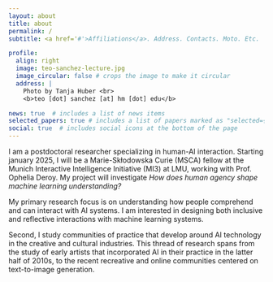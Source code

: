 ```yaml
---
layout: about
title: about
permalink: /
subtitle: <a href='#'>Affiliations</a>. Address. Contacts. Moto. Etc.

profile:
  align: right
  image: teo-sanchez-lecture.jpg
  image_circular: false # crops the image to make it circular
  address: |
    Photo by Tanja Huber <br>
    <b>teo [dot] sanchez [at] hm [dot] edu</b>

news: true  # includes a list of news items
selected_papers: true # includes a list of papers marked as "selected={true}"
social: true  # includes social icons at the bottom of the page
---
```


I am a postdoctoral researcher specializing in human-AI interaction. Starting january 2025, I will be a Marie-Skłodowska Curie (MSCA) fellow at the Munich Interactive Intelligence Initiative (MI3) at LMU, working with Prof. Ophelia Deroy. My project will investigate *How does human agency shape machine learning understanding?*

My primary research focus is on understanding how people comprehend and can interact with AI systems. I am interested in designing both inclusive and reflective interactions with machine learning systems.

Second, I study communities of practice that develop around AI technology in the creative and cultural industries. This thread of research spans from the study of early artists that incorporated AI in their practice in the latter half of 2010s, to the recent recreative and online communities centered on text-to-image generation.